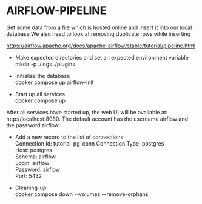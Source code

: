 # AIRFLOW-PIPELINE

Get some data from a file which is hosted online and insert it into our local database  We also need to look at removing duplicate rows while inserting

https://airflow.apache.org/docs/apache-airflow/stable/tutorial/pipeline.html

* Make expected directories and set an expected environment variable  
mkdir -p ./logs ./plugins

* Initialize the database  
docker compose up airflow-init

* Start up all services  
docker compose up

After all services have started up, the web UI will be available at: http://localhost:8080. The default account has the username airflow and the password airflow

* Add a new record to the list of connections  
Connection Id: tutorial_pg_conn
Connection Type: postgres  
Host: postgres  
Schema: airflow  
Login: airflow  
Password: airflow  
Port: 5432



 * Cleaning-up  
docker compose down --volumes --remove-orphans 